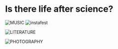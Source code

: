 # Is there life after science?

![MUSIC](https://user-images.githubusercontent.com/102796577/205508655-ab51e0af-ac2c-42ad-863d-d4172de3668b.png)
![instafest](https://user-images.githubusercontent.com/102796577/205510034-e91d3d9f-fd84-4c12-a5c1-66e8ea00117b.jpeg)


![LITERATURE](https://user-images.githubusercontent.com/102796577/205509124-311ea338-5f08-4ff1-9842-aa97b36185fe.png)


![PHOTOGRAPHY](https://user-images.githubusercontent.com/102796577/205509496-d7c0c987-5370-41ee-89f9-d96789f821a1.png)
